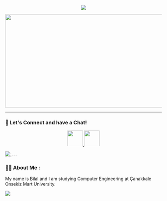 <p align="center">
  <img src="https://capsule-render.vercel.app/api?type=waving&color=gradient&text=Hello!&height=100&section=header"/>
</p>

<div id="header" align="center">
  <img src="https://media.giphy.com/media/dWesBcTLavkZuG35MI/giphy.gif" width="600" height="300"/>
</div>

---
### 💬 Let's Connect and have a Chat!

<p align="center">
<a href="https://www.linkedin.com/in/imbilalyilmaz/">
  <img height="50" src="https://user-images.githubusercontent.com/46517096/166973395-19676cd8-f8ec-4abf-83ff-da8243505b82.png"/>
</a>
<a href="https://www.instagram.com/bil4ly/">
  <img height="50" src="https://user-images.githubusercontent.com/46517096/166974368-9798f39f-1f46-499c-b14e-81f0a3f83a06.png"/>
</a>
</p>
<a href="">
    <img src="https://komarev.com/ghpvc/?username=imbilalyilmaz&style=for-the-badge">
</a>
---

### :man_technologist: About Me :
My name is Bilal and I am studying Computer Engineering at Çanakkale Onsekiz Mart University.

<p align="left">
  <img src="https://capsule-render.vercel.app/api?type=waving&color=gradient&height=100&section=footer"/>
</p>
